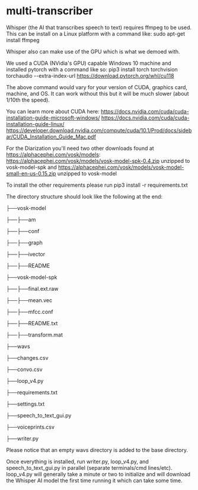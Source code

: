 # multi-transcriber

Whisper (the AI that transcribes speech to text) requires ffmpeg to be used.  This can be install on a Linux platform with a command like:
sudo apt-get install ffmpeg

Whisper also can make use of the GPU which is what we demoed with.

We used a CUDA (NVidia's GPU) capable Windows 10 machine and installed pytorch with a command like so:
pip3 install torch torchvision torchaudio --extra-index-url https://download.pytorch.org/whl/cu118

The above command would vary for your version of CUDA, graphics card, machine, and OS.  It can work without this but it will be much slower (about 1/10th the speed).

You can learn more about CUDA here:
https://docs.nvidia.com/cuda/cuda-installation-guide-microsoft-windows/
https://docs.nvidia.com/cuda/cuda-installation-guide-linux/
https://developer.download.nvidia.com/compute/cuda/10.1/Prod/docs/sidebar/CUDA_Installation_Guide_Mac.pdf

For the Diarization you'll need two other downloads found at https://alphacephei.com/vosk/models:
https://alphacephei.com/vosk/models/vosk-model-spk-0.4.zip
unzipped to vosk-model-spk
and
https://alphacephei.com/vosk/models/vosk-model-small-en-us-0.15.zip
unzipped to vosk-model

To install the other requirements please run pip3 install -r requirements.txt


The directory structure should look like the following at the end:

├──vosk-model

├──├──am

├──├──conf

├──├──graph

├──├──ivector

├──├──README

├──vosk-model-spk

├──├──final.ext.raw

├──├──mean.vec

├──├──mfcc.conf

├──├──README.txt

├──├──transform.mat

├──wavs

├──changes.csv

├──convo.csv

├──loop_v4.py

├──requirements.txt

├──settings.txt

├──speech_to_text_gui.py

├──voiceprints.csv

├──writer.py

Please notice that an empty wavs directory is added to the base directory.


Once everything is installed, run writer.py, loop_v4.py, and speech_to_text_gui.py in parallel (separate terminals/cmd lines/etc).  loop_v4.py will generally take a minute or two to initialize and will download the Whisper AI model the first time running it which can take some time.
